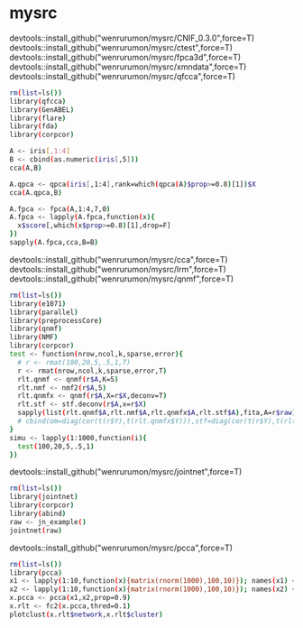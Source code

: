 # mysrc


devtools::install_github("wenrurumon/mysrc/CNIF_0.3.0",force=T)<br />
devtools::install_github("wenrurumon/mysrc/ctest",force=T)<br />
devtools::install_github("wenrurumon/mysrc/fpca3d",force=T)<br />
devtools::install_github("wenrurumon/mysrc/xmndata",force=T)<br />
devtools::install_github("wenrurumon/mysrc/qfcca",force=T)<br />

```bash
rm(list=ls())
library(qfcca)
library(GenABEL)
library(flare)
library(fda)
library(corpcor)

A <- iris[,1:4]
B <- cbind(as.numeric(iris[,5]))
cca(A,B)

A.qpca <- qpca(iris[,1:4],rank=which(qpca(A)$prop>=0.8)[1])$X
cca(A.qpca,B)

A.fpca <- fpca(A,1:4,7,0)
A.fpca <- lapply(A.fpca,function(x){
  x$score[,which(x$prop>=0.8)[1],drop=F]
})
sapply(A.fpca,cca,B=B)
```

devtools::install_github("wenrurumon/mysrc/cca",force=T)<br />
devtools::install_github("wenrurumon/mysrc/lrm",force=T)<br />
devtools::install_github("wenrurumon/mysrc/qnmf",force=T)<br />


```bash
rm(list=ls())
library(e1071)
library(parallel)
library(preprocessCore)
library(qnmf)
library(NMF)
library(corpcor)
test <- function(nrow,ncol,k,sparse,error){
  # r <- rmat(100,20,5,.5,1,T)
  r <- rmat(nrow,ncol,k,sparse,error,T)
  rlt.qnmf <- qnmf(r$A,K=5)
  rlt.nmf <- nmf2(r$A,5)
  rlt.qnmfx <- qnmf(r$A,X=r$X,deconv=T)
  rlt.stf <- stf.deconv(r$A,x=r$X)
  sapply(list(rlt.qnmf$A,rlt.nmf$A,rlt.qnmfx$A,rlt.stf$A),fita,A=r$raw)
  # cbind(om=diag(cor(t(r$Y),t(rlt.qnmfx$Y))),stf=diag(cor(t(r$Y),t(rlt.stf$Y))))
}
simu <- lapply(1:1000,function(i){
  test(100,20,5,.5,1)
})
```

devtools::install_github("wenrurumon/mysrc/jointnet",force=T)<br />

```bash
rm(list=ls())
library(jointnet)
library(corpcor)
library(abind)
raw <- jn_example()
jointnet(raw)
```

devtools::install_github("wenrurumon/mysrc/pcca",force=T)<br />

```bash
rm(list=ls())
library(pcca)
x1 <- lapply(1:10,function(x){matrix(rnorm(1000),100,10)}); names(x1) <- paste0('x',1:10)
x2 <- lapply(1:10,function(x){matrix(rnorm(1000),100,10)}); names(x2) <- paste0('y',1:10)
x.pcca <- pcca(x1,x2,prop=0.9)
x.rlt <- fc2(x.pcca,thred=0.1)
plotclust(x.rlt$network,x.rlt$cluster)
```
